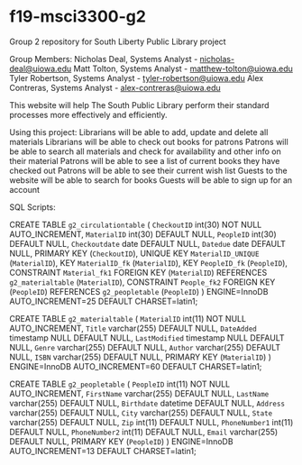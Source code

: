 # f19-msci3300-g2
Group 2 repository for South Liberty Public Library project

Group Members:
Nicholas Deal, Systems Analyst - nicholas-deal@uiowa.edu
Matt Tolton, Systems Analyst - matthew-tolton@uiowa.edu
Tyler Robertson, Systems Analyst - tyler-robertson@uiowa.edu
Alex Contreras, Systems Analyst - alex-contreras@uiowa.edu



This website will help The South Public Library perform their standard processes more effectively and efficiently.

Using this project:
Librarians will be able to add, update and delete all materials
Librarians will be able to check out books for patrons
Patrons will be able to search all materials and check for availability and other info on their material
Patrons will be able to see a list of current books they have checked out
Patrons will be able to see their current wish list
Guests to the website will be able to search for books
Guests will be able to sign up for an account


SQL Scripts:

CREATE TABLE `g2_circulationtable` (
  `CheckoutID` int(30) NOT NULL AUTO_INCREMENT,
  `MaterialID` int(30) DEFAULT NULL,
  `PeopleID` int(30) DEFAULT NULL,
  `Checkoutdate` date DEFAULT NULL,
  `Datedue` date DEFAULT NULL,
  PRIMARY KEY (`CheckoutID`),
  UNIQUE KEY `MaterialID_UNIQUE` (`MaterialID`),
  KEY `MaterialID_fk` (`MaterialID`),
  KEY `PeopleID_fk` (`PeopleID`),
  CONSTRAINT `Material_fk1` FOREIGN KEY (`MaterialID`) REFERENCES `g2_materialtable` (`MaterialID`),
  CONSTRAINT `People_fk2` FOREIGN KEY (`PeopleID`) REFERENCES `g2_peopletable` (`PeopleID`)
) ENGINE=InnoDB AUTO_INCREMENT=25 DEFAULT CHARSET=latin1;

CREATE TABLE `g2_materialtable` (
  `MaterialID` int(11) NOT NULL AUTO_INCREMENT,
  `Title` varchar(255) DEFAULT NULL,
  `DateAdded` timestamp NULL DEFAULT NULL,
  `LastModified` timestamp NULL DEFAULT NULL,
  `Genre` varchar(255) DEFAULT NULL,
  `Author` varchar(255) DEFAULT NULL,
  `ISBN` varchar(255) DEFAULT NULL,
  PRIMARY KEY (`MaterialID`)
) ENGINE=InnoDB AUTO_INCREMENT=60 DEFAULT CHARSET=latin1;

CREATE TABLE `g2_peopletable` (
  `PeopleID` int(11) NOT NULL AUTO_INCREMENT,
  `FirstName` varchar(255) DEFAULT NULL,
  `LastName` varchar(255) DEFAULT NULL,
  `Birthdate` datetime DEFAULT NULL,
  `Address` varchar(255) DEFAULT NULL,
  `City` varchar(255) DEFAULT NULL,
  `State` varchar(255) DEFAULT NULL,
  `Zip` int(11) DEFAULT NULL,
  `PhoneNumber1` int(11) DEFAULT NULL,
  `PhoneNumber2` int(11) DEFAULT NULL,
  `Email` varchar(255) DEFAULT NULL,
  PRIMARY KEY (`PeopleID`)
) ENGINE=InnoDB AUTO_INCREMENT=13 DEFAULT CHARSET=latin1;
